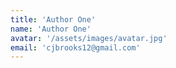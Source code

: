 ```yaml
---
title: 'Author One'
name: 'Author One'
avatar: '/assets/images/avatar.jpg'
email: 'cjbrooks12@gmail.com'
---
```

